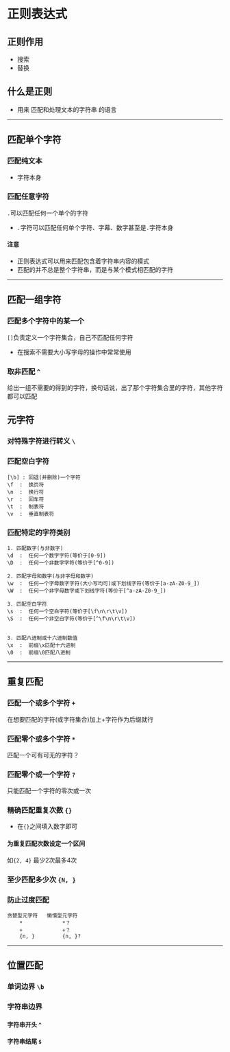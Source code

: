 #  正则表达式
## 正则作用
* 搜索
* 替换

## 什么是正则
* 用来 匹配和处理文本的字符串 的语言
---
## 匹配单个字符
### 匹配纯文本
* 字符本身

### 匹配任意字符
`.`可以匹配任何一个单个的字符
* `.`字符可以匹配任何单个字符、字幕、数字甚至是`.`字符本身

#### 注意
* 正则表达式可以用来匹配包含着字符串内容的模式
* 匹配的并不总是整个字符串，而是与某个模式相匹配的字符
---
## 匹配一组字符
### 匹配多个字符中的某一个
`[]`负责定义一个字符集合，自己不匹配任何字符
* 在搜索不需要大小写字母的操作中常常使用

### 取非匹配 `^`
给出一组不需要的得到的字符，换句话说，出了那个字符集合里的字符，其他字符都可以匹配

## 元字符
### 对特殊字符进行转义 `\`
### 匹配空白字符
```
[\b] : 回退(并删除)一个字符
\f  :  换页符
\n  :  换行符
\r  :  回车符
\t  :  制表符
\v  :  垂直制表符
```

### 匹配特定的字符类别
```
1. 匹配数字(与非数字)
\d  :  任何一个数字字符(等价于[0-9])
\D  :  任何一个非数字字符(等价于[^0-9])

2. 匹配字母和数字(与非字母和数字)
\w  :  任何一个字母数字字符(大小写均可)或下划线字符(等价于[a-zA-Z0-9_])
\W  :  任何一个非字母数字或下划线字符(等价于[^a-zA-Z0-9_])

3. 匹配空白字符
\s  :  任何一个空白字符(等价于[\f\n\r\t\v])
\S  :  任何一个非空白字符(等价于[^\f\n\r\t\v])


3. 匹配八进制或十六进制数值
\x  :  前缀\x匹配十六进制
\0  :  前缀\0匹配八进制
```
---
## 重复匹配
### 匹配一个或多个字符 `+`
在想要匹配的字符(或字符集合)加上+字符作为后缀就行

### 匹配零个或多个字符 `*`
匹配一个可有可无的字符？

### 匹配零个或一个字符 `?`
只能匹配一个字符的零次或一次

### 精确匹配重复次数 `{}`
* 在`{}`之间填入数字即可

#### 为重复匹配次数设定一个区间
如`{2, 4}`  最少2次最多4次

### 至少匹配多少次 `{N, }`

### 防止过度匹配
```
贪婪型元字符   懒惰型元字符
    *             *？
    +             +？
    {n, }         {n, }?
```
---
## 位置匹配
### 单词边界 `\b`

### 字符串边界
#### 字符串开头 `^`
#### 字符串结尾 `$`
